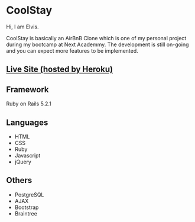 # CoolStay

Hi, I am Elvis.

CoolStay is basically an AirBnB Clone which is one of my personal project during my bootcamp at Next Academmy. The development is still on-going and you can expect more features to be implemented.

## [Live Site (hosted by Heroku)](http://coolstay.herokuapp.com/)

## Framework
Ruby on Rails 5.2.1

## Languages
- HTML
- CSS
- Ruby
- Javascript
- jQuery

## Others
- PostgreSQL
- AJAX
- Bootstrap
- Braintree


